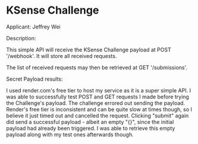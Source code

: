 # KSense Challenge
Applicant: Jeffrey Wei

Description: 

This simple API will receive the KSense Challenge payload at POST '/webhook'. It will store all received requests.

The list of received requests may then be retrieved at GET '/submissions'.

Secret Payload results:

I used render.com's free tier to host my service as it is a super simple API. I was able to successfully test POST and GET requests I made before trying the Challenge's payload. The challenge errored out sending the payload.  Render's free tier is inconsistent and can be quite slow at times though, so I believe it just timed out and cancelled the request. Clicking "submit" again did send a successful payload - albeit an empty "{}", since the initial payload had already been triggered. I was able to retrieve this empty payload along with my test ones afterwards though. 
